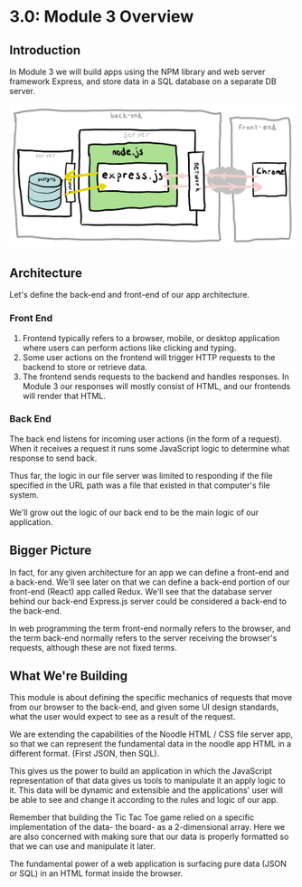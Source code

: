 # 3.0: Module 3 Overview

## Introduction

In Module 3 we will build apps using the NPM library and web server framework Express, and store data in a SQL database on a separate DB server.

![Our Express app will have this architecture.](../.gitbook/assets/express-4.jpg)

## Architecture

Let's define the back-end and front-end of our app architecture.

### Front End

1. Frontend typically refers to a browser, mobile, or desktop application where users can perform actions like clicking and typing.
2. Some user actions on the frontend will trigger HTTP requests to the backend to store or retrieve data.
3. The frontend sends requests to the backend and handles responses. In Module 3 our responses will mostly consist of HTML, and our frontends will render that HTML.

### Back End

The back end listens for incoming user actions \(in the form of a request\). When it receives a request it runs some JavaScript logic to determine what response to send back.

Thus far, the logic in our file server was limited to responding if the file specified in the URL path was a file that existed in that computer's file system.

We'll grow out the logic of our back end to be the main logic of our application.

## Bigger Picture

In fact, for any given architecture for an app we can define a front-end and a back-end. We'll see later on that we can define a back-end portion of our front-end \(React\) app called Redux. We'll see that the database server behind our back-end Express.js server could be considered a back-end to the back-end.

In web programming the term front-end normally refers to the browser, and the term back-end normally refers to the server receiving the browser's requests, although these are not fixed terms.

## What We're Building

This module is about defining the specific mechanics of requests that move from our browser to the back-end, and given some UI design standards, what the user would expect to see as a result of the request.

We are extending the capabilities of the Noodle HTML / CSS file server app, so that we can represent the fundamental data in the noodle app HTML in a different format. \(First JSON, then SQL\).

This gives us the power to build an application in which the JavaScript representation of that data gives us tools to manipulate it an apply logic to it. This data will be dynamic and extensible and the applications' user will be able to see and change it according to the rules and logic of our app.

Remember that building the Tic Tac Toe game relied on a specific implementation of the data- the board- as a 2-dimensional array. Here we are also concerned with making sure that our data is properly formatted so that we can use and manipulate it later.

The fundamental power of a web application is surfacing pure data \(JSON or SQL\) in an HTML format inside the browser.


